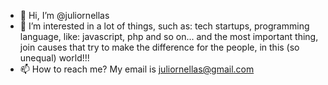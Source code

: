 - 👋 Hi, I’m @juliornellas
- 👀 I’m interested in a lot of things, such as: tech startups, programming language, like: javascript, php and so on... and the most important thing, join causes that try to make the difference for the people, in this (so unequal) world!!!
- 📫 How to reach me? My email is juliornellas@gmail.com

<!---
- 🌱 I’m currently learning ...
- 💞️ I’m looking to collaborate on ...
juliornellas/juliornellas is a ✨ special ✨ repository because its `README.md` (this file) appears on your GitHub profile.
You can click the Preview link to take a look at your changes.
--->
